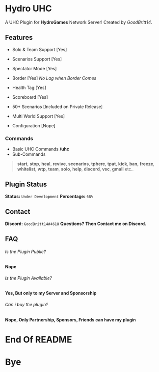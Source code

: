 # Hydro UHC
A UHC Plugin for __HydroGames__ Network Server!
Created by *GoodBritt14*.

## Features
- Solo & Team Support [Yes]
- Scenarios Support [Yes]
- Spectator Mode [Yes]
- Border [Yes]
*No Lag when Border Comes*

- Health Tag [Yes]
- Scoreboard [Yes]
- 50+ Scenarios [Included on Private Release]
- Multi World Support [Yes]
- Configuration [Nope]

### Commands
- Basic UHC Commands
**/uhc <sub> <value>**
- Sub-Commands
> **start**, **stop**, **heal**, **revive**,
> **scenarios**, **tphere**, **tpat**, **kick**,
> **ban**, **freeze**, **whitelist**, **wtp**,
> **team**, **solo**, **help**, **discord**,
> **vsc**, **gmall** etc..

## Plugin Status
**Status:** ``Under Development``
**Percentage:** ``68%``

## Contact
**Discord:** ``GoodBritt14#4618``
**Questions?**
**Then Contact me on Discord.**

## FAQ

###### Is the Plugin Public?
**Nope**

###### Is the Plugin Available?
**Yes, But only to my Server and Sponsorship**

###### Can i buy the plugin?
**Nope, Only Partnership, Sponsors, Friends can have my plugin**


# End Of README
# Bye
